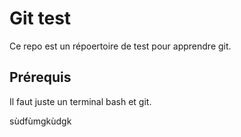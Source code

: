 # Git test

Ce repo est un répoertoire de test pour apprendre git.

## Prérequis

Il faut juste un terminal bash et git.

sùdfùmgkùdgk
